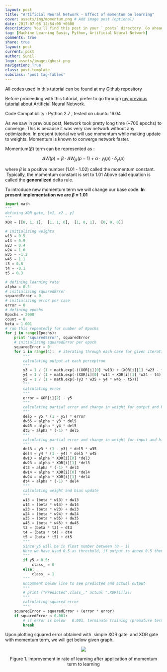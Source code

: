 ```yaml
---
layout: post
title: "Artificial Neural Network - Effect of momentum on learning"
cover: assets/img/momentum.png # Add image post (optional)
date: 2017-07-08 12:54:00 +0300
description: You’ll find this post in your `_posts` directory. Go ahead and edit it and re-build the site to see your changes. # Add post description (optional)
tag: [Machine Learning Basic, Python, Artificial Neural Network]
comments: true
share: true
layout: post
current: post
author: Sunil
logo: assets/images/ghost.png
navigation: True
class: post-template
subclass: 'post tag-fables'
---
```


All codes used in this tutorial can be found at my [Github](https://github.com/snlpatel001213/algorithmia/tree/master/neuralNetwork/ANN/varients/effectOfMomentum) repository

Before proceeding with this tutorial, prefer to go through [my previous tutorial](https://www.machinelearningpython.org/single-post/Neural-Network-Implementation) about Artificial Neural Network.

Code Compatibility : Python 2.7 , tested on ubuntu 16.04

As we saw in previous post, Network took pretty long time (~700 epochs) to converge. This is because it was very raw network without any optimization. In present tutorial we will use momentum while making update to weights. Momentum is known to converge network faster.

Momentum($\beta$) term can be represented as : 

$$  \Delta W(p) = \beta \cdot \Delta W_{jk}(p-1) + \alpha \cdot y_{j}(p) \cdot \delta_{y}(p)  $$


where $\beta$ is a positive number (1.01 - 1.02) called the momentum constant.  Typically, the momentum constant is set to 1.01
Above said equation is called the **generalized** delta rule.

To introduce new momentum term we will change our base code. **In present implementation we are $\beta$ = 1.01**

```python
import math
"""    
defining XOR gate, [x1, x2 , y] 
"""
XOR = [[0, 1, 1],  [1, 1, 0],  [1, 0, 1],  [0, 0, 0]]

# initializing weights
w13 = 0.5
w14 = 0.9
w23 = 0.4
w24 = 1.0
w35 = -1.2
w45 = 1.1
t3 = 0.8
t4 = -0.1
t5 = 0.3

# defining learning rate    
alpha = 0.5
# initializing squaredError
squaredError = 0
# initializing error per case
error = 0
# defining epochs
Epochs = 2000
count = 0
beta = 1.001
# run this repeatedly for number of Epochs
for j in range(Epochs):
    print "squaredError", squaredError
    # initializing squaredError per epoch
    squaredError = 0
    for i in range(4):  # iterating through each case for given iteration
        """
        calculating output at each perceptron 
        """
        y3 = 1 / (1 + math.exp(-((XOR[i][0] *w13) + (XOR[i][1] *w23 - t3))))
        y4 = 1 / (1 + math.exp(-(XOR[i][0] *w14 + XOR[i][1] *w24 - t4)))
        y5 = 1 / (1 + math.exp(-(y3 * w35 + y4 * w45 - t5)))
        """
        calculating error 
        """
        error = XOR[i][2] - y5
        """
        calculating partial error and change in weight for output and hidden perceptron 
        """
        del5 = y5 * (1 - y5) * error
        dw35 = alpha * y3 * del5
        dw45 = alpha * y4 * del5
        dt5 = alpha * (-1) * del5
        """
        calculating partial error and change in weight for input and hidden perceptron 
        """
        del3 = y3 * (1 - y3) * del5 * w35
        del4 = y4 * (1 - y4) * del5 * w45
        dw13 = alpha * XOR[i][0] *del3
        dw23 = alpha * XOR[i][1] *del3
        dt3 = alpha * (-1) * del3
        dw14 = alpha * XOR[i][0] *del4
        dw24 = alpha * XOR[i][1] *del4
        dt4 = alpha * (-1) * del4
        """
        calculating weight and bias update 
        """
        w13 = (beta * w13) + dw13
        w14 = (beta * w14) + dw14
        w23 = (beta * w23) + dw23
        w24 = (beta * w24) + dw24
        w35 = (beta * w35) + dw35
        w45 = (beta * w45) + dw45
        t3 = (beta * t3) + dt3
        t4 = (beta * t4) + dt4
        t5 = (beta * t5) + dt5
        """
        Since y5 will be in float number between (0 - 1) 
        Here we have used 0.5 as threshold, if output is above 0.5 then class will be 1 else 0
        """
        if y5 < 0.5:
            class_ = 0
        else:
            class_ = 1
        """
        uncomment below line to see predicted and actual output 
        """
        # print ("Predicted",class_," actual ",XOR[i][2]) 
        """
        calculating squared error 
        """
    squaredError = squaredError + (error * error)
    if squaredError < 0.001:
        # if error is below   0.001, terminate training (premature termination)
        break

```

Upon plotting squared error obtained with  simple XOR gate  and XOR gate with momentum term, we will get below given graph.

<p align="center"><img class="img-responsive" src="https://static.wixstatic.com/media/884a24_eecc1488586047fb841308723695f844~mv2.png/v1/fill/w_768,h_489,al_c/884a24_eecc1488586047fb841308723695f844~mv2.png"></p>

<p align="center">Figure 1. Improvement in rate of learning after application of momentum term to learning</p>
